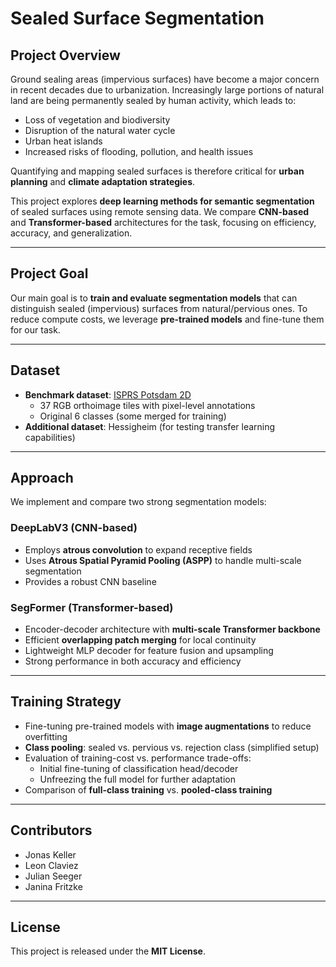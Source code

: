 # Sealed Surface Segmentation  

## Project Overview  
Ground sealing areas (impervious surfaces) have become a major concern in recent decades due to urbanization. Increasingly large portions of natural land are being permanently sealed by human activity, which leads to:  
- Loss of vegetation and biodiversity
- Disruption of the natural water cycle
- Urban heat islands
- Increased risks of flooding, pollution, and health issues

Quantifying and mapping sealed surfaces is therefore critical for **urban planning** and **climate adaptation strategies**.  

This project explores **deep learning methods for semantic segmentation** of sealed surfaces using remote sensing data. We compare **CNN-based** and **Transformer-based** architectures for the task, focusing on efficiency, accuracy, and generalization.  

---

## Project Goal  
Our main goal is to **train and evaluate segmentation models** that can distinguish sealed (impervious) surfaces from natural/pervious ones. To reduce compute costs, we leverage **pre-trained models** and fine-tune them for our task.  

---

## Dataset  
- **Benchmark dataset**: [ISPRS Potsdam 2D](https://www.isprs.org/resources/datasets/benchmarks/UrbanSemLab/2d-sem-label-potsdam.aspx)
  - 37 RGB orthoimage tiles with pixel-level annotations  
  - Original 6 classes (some merged for training)  
- **Additional dataset**: Hessigheim (for testing transfer learning capabilities)  

---

## Approach  

We implement and compare two strong segmentation models:  

### DeepLabV3 (CNN-based)  
- Employs **atrous convolution** to expand receptive fields  
- Uses **Atrous Spatial Pyramid Pooling (ASPP)** to handle multi-scale segmentation  
- Provides a robust CNN baseline  

### SegFormer (Transformer-based)  
- Encoder-decoder architecture with **multi-scale Transformer backbone**  
- Efficient **overlapping patch merging** for local continuity  
- Lightweight MLP decoder for feature fusion and upsampling  
- Strong performance in both accuracy and efficiency  

---

## Training Strategy  
- Fine-tuning pre-trained models with **image augmentations** to reduce overfitting  
- **Class pooling**: sealed vs. pervious vs. rejection class (simplified setup)  
- Evaluation of training-cost vs. performance trade-offs:  
  - Initial fine-tuning of classification head/decoder  
  - Unfreezing the full model for further adaptation  
- Comparison of **full-class training** vs. **pooled-class training**  

---

## Contributors  
- Jonas Keller
- Leon Claviez
- Julian Seeger
- Janina Fritzke

---

## License  
This project is released under the **MIT License**.

